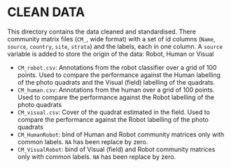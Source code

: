 # CLEAN DATA

This directory contains the data cleaned and standardised. There community matrix files (`CM_`, wide format) with a set of id columns (`Name`, `source`, `country`, `site`, `strata`) and the labels, each in one column. A `source` variable is added to store the origin of the data: Robot, Human or Visual


- `CM_robot.csv`: Annotations from the robot classifier over a grid of 100 points. Used to compare the performance against the Human labelling of the photo quadrats and the Visual (field) labelling of the quadrats.  
- `CM_human.csv`: Annotations from the human over a grid of 100 points. Used to compare the performance against the Robot labelling of the photo quadrats 
- `CM_visual.csv`: Cover of the quadrat estimated in the field. Used to compare the performance against the Robot labelling of the photo quadrats 
- `CM_HumanRobot`: bind of Human and Robot community matrices only with common labels. `NA` has been replace by zero.
- `CM_VisualRobot`: bind of Visual (field) and Robot community matrices only with common labels. `NA` has been replace by zero. 

